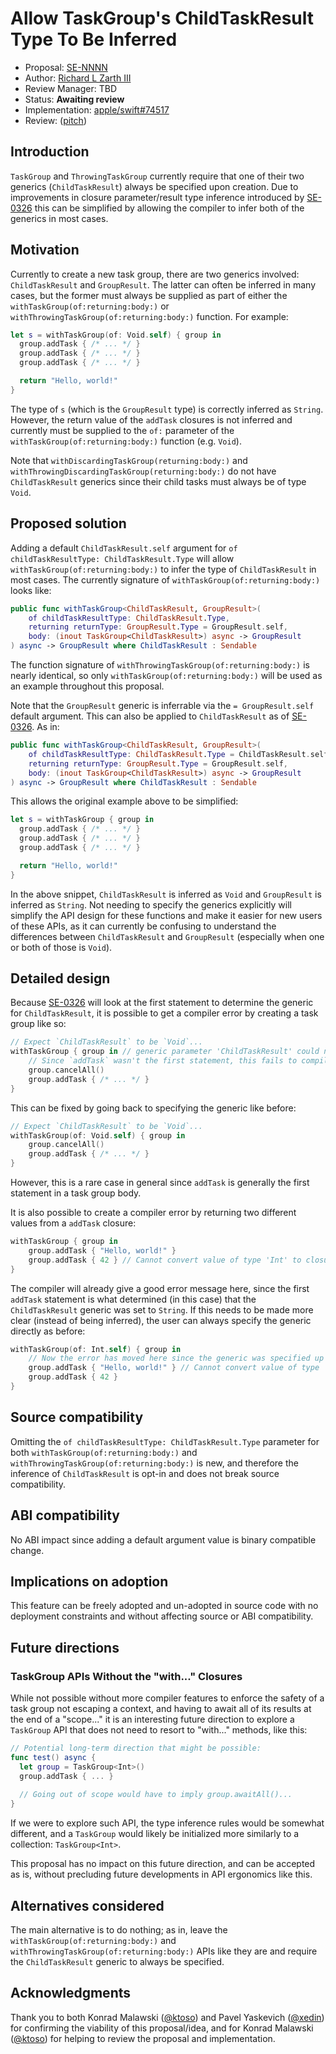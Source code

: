 # Allow TaskGroup's ChildTaskResult Type To Be Inferred

* Proposal: [SE-NNNN](NNNN-allow-taskgroup-childtaskresult-type-to-be-inferred.md)
* Author: [Richard L Zarth III](https://github.com/rlziii)
* Review Manager: TBD
* Status: **Awaiting review**
* Implementation: [apple/swift#74517](https://github.com/apple/swift/pull/74517)
* Review: ([pitch](https://forums.swift.org/t/allow-taskgroups-childtaskresult-type-to-be-inferred/72175))

## Introduction

`TaskGroup` and `ThrowingTaskGroup` currently require that one of their two generics (`ChildTaskResult`) always be specified upon creation. Due to improvements in closure parameter/result type inference introduced by [SE-0326](https://github.com/swiftlang/swift-evolution/blob/main/proposals/0326-extending-multi-statement-closure-inference.md) this can be simplified by allowing the compiler to infer both of the generics in most cases.

## Motivation

Currently to create a new task group, there are two generics involved: `ChildTaskResult` and `GroupResult`.  The latter can often be inferred in many cases, but the former must always be supplied as part of either the `withTaskGroup(of:returning:body:)` or `withThrowingTaskGroup(of:returning:body:)` function.  For example:

```swift
let s = withTaskGroup(of: Void.self) { group in
  group.addTask { /* ... */ }
  group.addTask { /* ... */ }
  group.addTask { /* ... */ }

  return "Hello, world!"
}
```

The type of `s` (which is the `GroupResult` type) is correctly inferred as `String`.  However, the return value of the `addTask` closures is not inferred and currently must be supplied to the `of:` parameter of the `withTaskGroup(of:returning:body:)` function (e.g. `Void`).

Note that `withDiscardingTaskGroup(returning:body:)` and `withThrowingDiscardingTaskGroup(returning:body:)` do not have `ChildTaskResult` generics since their child tasks must always be of type `Void`.

## Proposed solution

Adding a default `ChildTaskResult.self` argument for `of childTaskResultType: ChildTaskResult.Type` will allow `withTaskGroup(of:returning:body:)` to infer the type of `ChildTaskResult` in most cases.  The currently signature of `withTaskGroup(of:returning:body:)` looks like:

```swift
public func withTaskGroup<ChildTaskResult, GroupResult>(
    of childTaskResultType: ChildTaskResult.Type,
    returning returnType: GroupResult.Type = GroupResult.self,
    body: (inout TaskGroup<ChildTaskResult>) async -> GroupResult
) async -> GroupResult where ChildTaskResult : Sendable
```

The function signature of `withThrowingTaskGroup(of:returning:body:)` is nearly identical, so only `withTaskGroup(of:returning:body:)` will be used as an example throughout this proposal.

Note that the `GroupResult` generic is inferrable via the `= GroupResult.self` default argument.  This can also be applied to `ChildTaskResult` as of [SE-0326](0326-extending-multi-statement-closure-inference.md).  As in:

```swift
public func withTaskGroup<ChildTaskResult, GroupResult>(
    of childTaskResultType: ChildTaskResult.Type = ChildTaskResult.self, // <- Updated.
    returning returnType: GroupResult.Type = GroupResult.self,
    body: (inout TaskGroup<ChildTaskResult>) async -> GroupResult
) async -> GroupResult where ChildTaskResult : Sendable
```

This allows the original example above to be simplified:

```swift
let s = withTaskGroup { group in
  group.addTask { /* ... */ }
  group.addTask { /* ... */ }
  group.addTask { /* ... */ }

  return "Hello, world!"
}
```

In the above snippet, `ChildTaskResult` is inferred as `Void` and `GroupResult` is inferred as `String`.  Not needing to specify the generics explicitly will simplify the API design for these functions and make it easier for new users of these APIs, as it can currently be confusing to understand the differences between `ChildTaskResult` and `GroupResult` (especially when one or both of those is `Void`).

## Detailed design

Because [SE-0326](0326-extending-multi-statement-closure-inference.md) will look at the first statement to determine the generic for `ChildTaskResult`, it is possible to get a compiler error by creating a task group like so:

```swift
// Expect `ChildTaskResult` to be `Void`...
withTaskGroup { group in // generic parameter 'ChildTaskResult' could not be inferred
    // Since `addTask` wasn't the first statement, this fails to compile.
    group.cancelAll()
    group.addTask { /* ... */ }
}
```

This can be fixed by going back to specifying the generic like before:

```swift
// Expect `ChildTaskResult` to be `Void`...
withTaskGroup(of: Void.self) { group in
    group.cancelAll()
    group.addTask { /* ... */ }
}
```

However, this is a rare case in general since `addTask` is generally the first statement in a task group body.

It is also possible to create a compiler error by returning two different values from a `addTask` closure:

```swift
withTaskGroup { group in
    group.addTask { "Hello, world!" }
    group.addTask { 42 } // Cannot convert value of type 'Int' to closure result type 'String'
}
```

The compiler will already give a good error message here, since the first `addTask` statement is what determined (in this case) that the `ChildTaskResult` generic was set to `String`.  If this needs to be made more clear (instead of being inferred), the user can always specify the generic directly as before:

```swift
withTaskGroup(of: Int.self) { group in
    // Now the error has moved here since the generic was specified up front...
    group.addTask { "Hello, world!" } // Cannot convert value of type 'String' to closure result type 'Int'
    group.addTask { 42 }
}
```

## Source compatibility

Omitting the `of childTaskResultType: ChildTaskResult.Type` parameter for both `withTaskGroup(of:returning:body:)` and `withThrowingTaskGroup(of:returning:body:)` is new, and therefore the inference of `ChildTaskResult` is opt-in and does not break source compatibility.

## ABI compatibility

No ABI impact since adding a default argument value is binary compatible change.

## Implications on adoption

This feature can be freely adopted and un-adopted in source
code with no deployment constraints and without affecting source or ABI
compatibility.

## Future directions

### TaskGroup APIs Without the "with..." Closures

While not possible without more compiler features to enforce the safety of a task group not escaping a context, and having to await all of its results at the end of a "scope..." it is an interesting future direction to explore a `TaskGroup` API that does not need to resort to "with..." methods, like this:

```swift
// Potential long-term direction that might be possible:
func test() async { 
  let group = TaskGroup<Int>()
  group.addTask { ... }
  
  // Going out of scope would have to imply group.awaitAll()...
}
```

If we were to explore such API, the type inference rules would be somewhat different, and a `TaskGroup` would likely be initialized more similarly to a collection: `TaskGroup<Int>`.

This proposal has no impact on this future direction, and can be accepted as is, without precluding future developments in API ergonomics like this.

## Alternatives considered

The main alternative is to do nothing; as in, leave the `withTaskGroup(of:returning:body:)` and `withThrowingTaskGroup(of:returning:body:)` APIs like they are and require the `ChildTaskResult` generic to always be specified.

## Acknowledgments

Thank you to both Konrad Malawski ([@ktoso](https://github.com/ktoso)) and Pavel Yaskevich ([@xedin](https://github.com/xedin)) for confirming the viability of this proposal/idea, and for Konrad Malawski ([@ktoso](https://github.com/ktoso)) for helping to review the proposal and implementation.
